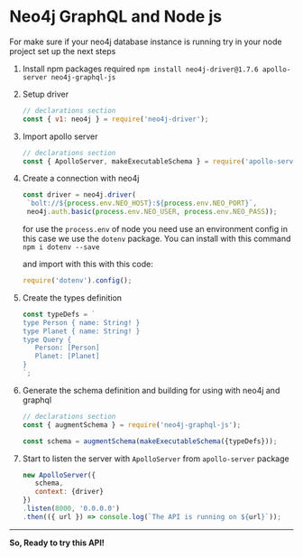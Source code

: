 # Neo4j GraphQL and Node js

For make sure if your neo4j database instance is running try in your node project set up the next steps

1. Install npm packages required `npm install neo4j-driver@1.7.6 apollo-server neo4j-graphql-js`

2. Setup driver

    ```javascript
    // declarations section
    const { v1: neo4j } = require('neo4j-driver');
    ```

3. Import apollo server

   ```javascript
   // declarations section
   const { ApolloServer, makeExecutableSchema } = require('apollo-server');
   ```

4. Create a connection with neo4j

   ```javascript
   const driver = neo4j.driver(
    `bolt://${process.env.NEO_HOST}:${process.env.NEO_PORT}`,
    neo4j.auth.basic(process.env.NEO_USER, process.env.NEO_PASS));
   ```

   for use the `process.env` of node you need use an environment config in this case we use the `dotenv` package. You can install with this command `npm i dotenv --save`

   and import with this with this code:

   ```javascript
   require('dotenv').config();
   ```

5. Create the types definition

   ```javascript
   const typeDefs = `
   type Person { name: String! }
   type Planet { name: String! }
   type Query {
      Person: [Person]
      Planet: [Planet]
   }
   `;
   ```

6. Generate the schema definition and building for using with neo4j and graphql

   ```javascript
   // declarations section
   const { augmentSchema } = require('neo4j-graphql-js');
   ```

   ```javascript
   const schema = augmentSchema(makeExecutableSchema({typeDefs}));
   ```

7. Start to listen the server with `ApolloServer` from `apollo-server` package

   ```javascript
   new ApolloServer({
      schema,
      context: {driver}
   })
   .listen(8000, '0.0.0.0')
   .then(({ url }) => console.log(`The API is running on ${url}`));
   ```

---
**So, Ready to try this API!**
